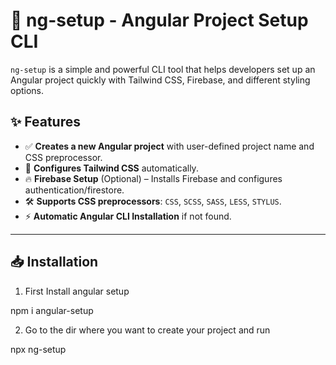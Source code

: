 # 🚀 ng-setup - Angular Project Setup CLI

`ng-setup` is a simple and powerful CLI tool that helps developers set up an Angular project quickly with Tailwind CSS, Firebase, and different styling options.

## ✨ Features
- ✅ **Creates a new Angular project** with user-defined project name and CSS preprocessor.
- 🎨 **Configures Tailwind CSS** automatically.
- 🔥 **Firebase Setup** (Optional) – Installs Firebase and configures authentication/firestore.
- 🛠 **Supports CSS preprocessors**: `CSS`, `SCSS`, `SASS`, `LESS`, `STYLUS`.
- ⚡ **Automatic Angular CLI Installation** if not found.

---

## 📥 Installation

1. First Install angular setup

 npm i angular-setup

2. Go to the dir where you want to create your project and run

  npx ng-setup
